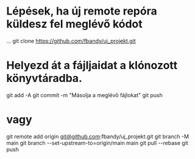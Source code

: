 # Lépések, ha új remote repóra küldesz fel meglévő kódot

...
git clone https://github.com/fbandy/uj_projekt.git
# Helyezd át a fájljaidat a klónozott könyvtáradba.
git add -A
git commit -m "Másolja a meglévő fájlokat"
git push

# vagy

git remote add origin git@github.com:fbandy/uj_projekt.git
git branch -M main
git branch --set-upstream-to=origin/main main
git pull --rebase
git push